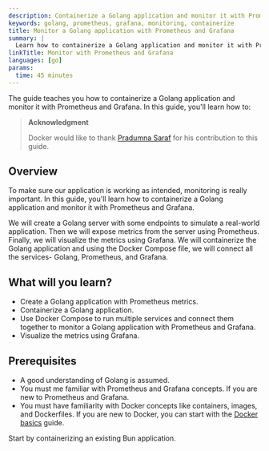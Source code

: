 ```yaml
---
description: Containerize a Golang application and monitor it with Prometheus and Grafana.
keywords: golang, prometheus, grafana, monitoring, containerize
title: Monitor a Golang application with Prometheus and Grafana
summary: |
  Learn how to containerize a Golang application and monitor it with Prometheus and Grafana.
linkTitle: Monitor with Prometheus and Grafana
languages: [go]
params:
  time: 45 minutes
---
```


The guide teaches you how to containerize a Golang application and monitor it with Prometheus and Grafana. In this guide, you'll learn how to:

> **Acknowledgment**
>
> Docker would like to thank [Pradumna Saraf](https://twitter.com/pradumna_saraf) for his contribution to this guide.

## Overview

To make sure our application is working as intended, monitoring is really important. In this guide, you'll learn how to containerize a Golang application and monitor it with Prometheus and Grafana.

We will create a Golang server with some endpoints to simulate a real-world application. Then we will expose metrics from the server using Prometheus. Finally, we will visualize the metrics using Grafana. We will containerize the Golang application and using the Docker Compose file, we will connect all the services- Golang, Prometheus, and Grafana.

## What will you learn?

* Create a Golang application with Prometheus metrics.
* Containerize a Golang application.
* Use Docker Compose to run multiple services and connect them together to monitor a Golang application with Prometheus and Grafana.
* Visualize the metrics using Grafana.

## Prerequisites

- A good understanding of Golang is assumed.
- You must me familiar with Prometheus and Grafana concepts. If you are new to Prometheus and Grafana.
- You must have familiarity with Docker concepts like containers, images, and Dockerfiles. If you are new to Docker, you can start with the [Docker basics](/get-started/docker-concepts/the-basics/what-is-a-container.md) guide.

Start by containerizing an existing Bun application.
